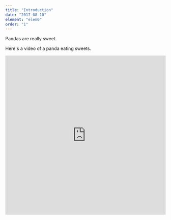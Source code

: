 ```yaml
---
title: "Introduction"
date: "2017-08-10"
element: "elem0"
order: "1"
---
```


Pandas are really sweet.

Here's a video of a panda eating sweets.

<iframe class="highcharts-iframe" src="https://app.everviz.com/embed/Osv7e78Yo/" title="Chart: Fälle" style="border: 0; width: 100%; height: 500px"></iframe>